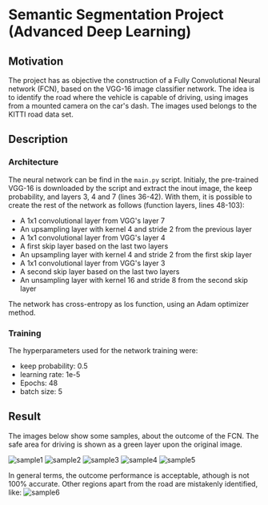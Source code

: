 # Semantic Segmentation Project (Advanced Deep Learning)
## Motivation
The project has as objective the construction of a Fully Convolutional Neural network (FCN), based on the VGG-16 image classifier network. The idea is to identify the road where the vehicle is capable of driving, using images from a mounted camera on the car's dash. The images used belongs to the KITTI road data set.

## Description
### Architecture
The neural network can be find in the ```main.py``` script. Initialy, the pre-trained VGG-16 is downloaded by the script and extract the inout image, the keep probability, and layers 3, 4 and 7 (lines 36-42). With them, it is possible to create the rest of the network as follows (function layers, lines 48-103):

* A 1x1 convolutional layer from VGG's layer 7
* An upsampling layer with kernel 4 and stride 2 from the previous layer
* A 1x1 convolutional layer from VGG's layer 4
* A first skip layer based on the last two layers
* An upsampling layer with kernel 4 and stride 2 from the first skip layer
* A 1x1 convolutional layer from VGG's layer 3
* A second skip layer based on the last two layers
* An unsampling layer with kernel 16 and stride 8 from the second skip layer

The network has cross-entropy as los function, using an Adam optimizer method.

### Training
The hyperparameters used for the network training were:

* keep probability: 0.5
* learning rate: 1e-5
* Epochs: 48
* batch size: 5

## Result
The images below show some samples, about the outcome of the FCN. The safe area for driving is shown as a green layer upon the original image.

![sample1](/samples/um_000019.png)
![sample2](/samples/umm_000024.png)
![sample3](/samples/umm_000041.png)
![sample4](/samples/uu_000049.png)
![sample5](/samples/uu_000074.png)

In general terms, the outcome performance is acceptable, athough is not 100% accurate. Other regions apart from the road are mistakenly identified, like:
![sample6](/samples/umm_000060.png)
